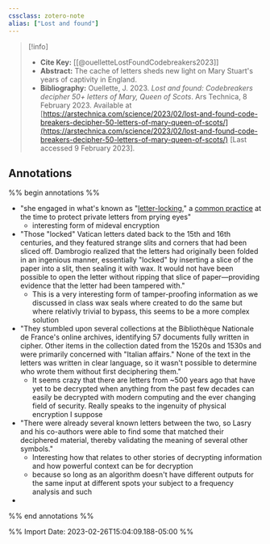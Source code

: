 ```yaml
---
cssclass: zotero-note
alias: ["Lost and found"]
---
```


> [!info]
> - **Cite Key:** [[@ouelletteLostFoundCodebreakers2023]]
> - **Abstract:** The cache of letters sheds new light on Mary Stuart's years of captivity in England.
> - **Bibliography:** Ouellette, J. 2023. _Lost and found: Codebreakers decipher 50+ letters of Mary, Queen of Scots_. Ars Technica, 8 February 2023. Available at [https://arstechnica.com/science/2023/02/lost-and-found-code-breakers-decipher-50-letters-of-mary-queen-of-scots/](https://arstechnica.com/science/2023/02/lost-and-found-code-breakers-decipher-50-letters-of-mary-queen-of-scots/) [Last accessed 9 February 2023].

## Annotations
%% begin annotations %%
- "she engaged in what's known as "[letter-locking](http://letterlocking.org/)," a [common practice](https://arstechnica.com/science/2021/03/locked-for-300-years-virtual-unfolding-has-now-revealed-this-letters-secrets/) at the time to protect private letters from prying eyes" 
	- interesting form of mideval encryption
- "Those "locked" Vatican letters dated back to the 15th and 16th centuries, and they featured strange slits and corners that had been sliced off. Dambrogio realized that the letters had originally been folded in an ingenious manner, essentially "locked" by inserting a slice of the paper into a slit, then sealing it with wax. It would not have been possible to open the letter without ripping that slice of paper—providing evidence that the letter had been tampered with." 
	- This is a very interesting form of tamper-proofing information as we discussed in class wax seals where created to do the same but where relativly trivial to bypass, this seems to be a more complex solution
- "They stumbled upon several collections at the Bibliothèque Nationale de France's online archives, identifying 57 documents fully written in cipher. Other items in the collection dated from the 1520s and 1530s and were primarily concerned with "Italian affairs." None of the text in the letters was written in clear language, so it wasn't possible to determine who wrote them without first deciphering them."
	- It seems crazy that there are letters from ~500 years ago that have yet to be decrypted when anything from the past few decades can easily be decrypted with modern computing and the ever changing field of security. Really speaks to the ingenuity of physical encryption I suppose
- "There were already several known letters between the two, so Lasry and his co-authors were able to find some that matched their deciphered material, thereby validating the meaning of several other symbols."
	- Interesting how that relates to other stories of decrypting information and how powerful context can be for decryption
	- because so long as an algorithm doesn't have different outputs for the same input at different spots your subject to a frequency analysis and such
- 
%% end annotations %%

%% Import Date: 2023-02-26T15:04:09.188-05:00 %%
